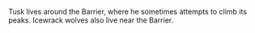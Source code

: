 Tusk lives around the Barrier, where he sometimes attempts to climb its peaks. Icewrack wolves also live near the Barrier.